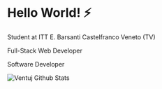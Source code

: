 # Hello World! ⚡

Student at ITT E. Barsanti Castelfranco Veneto (TV)

Full-Stack Web Developer

Software Developer

![Ventuj Github Stats](https://github-readme-stats.vercel.app/api?username=Daniele-Venturin&theme=chartreuse-dark&show_icons=true)
<!--
**Daniele-Venturin/Daniele-Venturin** is a ✨ _special_ ✨ repository because its `README.md` (this file) appears on your GitHub profile.

Here are some ideas to get you started:

- 🔭 I’m currently working on ...
- 🌱 I’m currently learning ...
- 👯 I’m looking to collaborate on ...
- 🤔 I’m looking for help with ...
- 💬 Ask me about ...
- 📫 How to reach me: ...
- 😄 Pronouns: ...
-  Fun fact: ...
-->
